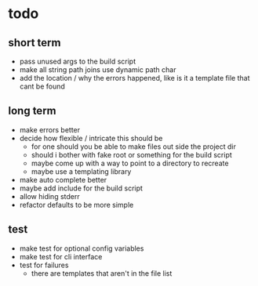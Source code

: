 # todo
## short term
- pass unused args to the build script
- make all string path joins use dynamic path char
- add the location / why the errors happened, like is it a template file that
  cant be found

## long term
- make errors better
- decide how flexible / intricate this should be
    * for one should you be able to make files out side the project dir
    * should i bother with fake root or something for the build script
    * maybe come up with a way to point to a directory to recreate
    * maybe use a templating library
- make auto complete better
- maybe add include for the build script
- allow hiding stderr
- refactor defaults to be more simple

## test
- make test for optional config variables
- make test for cli interface
- test for failures
    * there are templates that aren't in the file list
